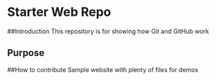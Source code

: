 # Starter Web Repo
##Introduction
This repository is for showing how Git and GitHub work

## Purpose
##How to contribute
Sample website with plenty of files for demos